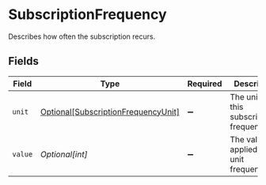 # SubscriptionFrequency

Describes how often the subscription recurs.


## Fields

| Field                                                                                   | Type                                                                                    | Required                                                                                | Description                                                                             | Example                                                                                 |
| --------------------------------------------------------------------------------------- | --------------------------------------------------------------------------------------- | --------------------------------------------------------------------------------------- | --------------------------------------------------------------------------------------- | --------------------------------------------------------------------------------------- |
| `unit`                                                                                  | [Optional[SubscriptionFrequencyUnit]](../../models/shared/subscriptionfrequencyunit.md) | :heavy_minus_sign:                                                                      | The unit for this subscription's frequency.                                             | month                                                                                   |
| `value`                                                                                 | *Optional[int]*                                                                         | :heavy_minus_sign:                                                                      | The value applied to the unit frequency.                                                | 2                                                                                       |